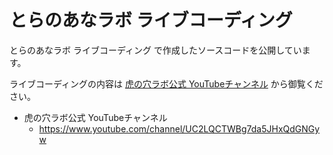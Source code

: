 # とらのあなラボ ライブコーディング

とらのあなラボ ライブコーディング で作成したソースコードを公開しています。

ライブコーディングの内容は [虎の穴ラボ公式 YouTubeチャンネル](https://www.youtube.com/channel/UC2LQCTWBg7da5JHxQdGNGyw) から御覧ください。

- 虎の穴ラボ公式 YouTubeチャンネル
    - https://www.youtube.com/channel/UC2LQCTWBg7da5JHxQdGNGyw
